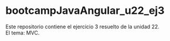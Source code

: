 # bootcampJavaAngular_u22_ej3

Este repositorio contiene el ejercicio 3 resuelto de la unidad 22.  
El tema: MVC.
